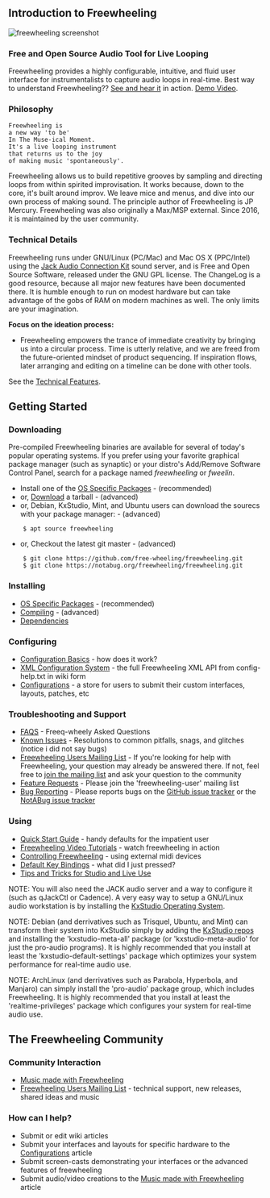 
Introduction to Freewheeling
----------------------------

![freewheeling screenshot][Freewheeling_Screenshot]

### Free and Open Source Audio Tool for Live Looping

Freewheeling provides a highly configurable, intuitive, and fluid user
interface for instrumentalists to capture audio loops in real-time. Best
way to understand Freewheeling?? [See and hear it][Freewheeling_Screenshots] in action.
[Demo Video][Freewheeling_Demo_Video].


### Philosophy

```
Freewheeling is
a new way 'to be'
In The Muse-ical Moment.
It's a live looping instrument
that returns us to the joy
of making music 'spontaneously'.
```

Freewheeling allows us to build repetitive grooves by sampling and
directing loops from within spirited improvisation. It works because,
down to the core, it's built around improv. We leave mice and menus, and
dive into our own process of making sound. The principle author of
Freewheeling is JP Mercury. Freewheeling was also originally a Max/MSP
external. Since 2016, it is maintained by the user community.


### Technical Details

Freewheeling runs under GNU/Linux (PC/Mac) and Mac OS X (PPC/Intel)
using the [Jack Audio Connection Kit][JACK] sound server, and
is Free and Open Source Software, released under the GNU GPL license.
The ChangeLog is a good resource, because all major new features have
been documented there. It is humble enough to run on modest hardware but
can take advantage of the gobs of RAM on modern machines as well. The
only limits are your imagination.

**Focus on the ideation process:**

-   Freewheeling empowers the trance of immediate creativity by bringing
    us into a circular process. Time is utterly relative, and we are
    freed from the future-oriented mindset of product sequencing. If
    inspiration flows, later arranging and editing on a timeline can be
    done with other tools.

See the [Technical Features][Technical_Features].


Getting Started
---------------

### Downloading

Pre-compiled Freewheeling binaries are available for several of today's
popular operating systems. If you prefer using your favorite graphical
package manager (such as synaptic) or your distro's Add/Remove Software
Control Panel, search for a package named *freewheeling* or *fweelin*.

-   Install one of the [OS Specific Packages][OS_Specific_Packages] - (recommended)
-   or, [Download][Freewheeling_Tarballs] a tarball - (advanced)
-   or, Debian, KxStudio, Mint, and Ubuntu users can download the
    sourecs with your package manager: - (advanced)

```
    $ apt source freewheeling
```

-   or, Checkout the latest git master - (advanced)

```
    $ git clone https://github.com/free-wheeling/freewheeling.git
    $ git clone https://notabug.org/freewheeling/freewheeling.git
```


### Installing

-   [OS Specific Packages][OS_Specific_Packages] - (recommended)
-   [Compiling][Compiling] - (advanced)
-   [Dependencies][Dependencies]


### Configuring

-   [Configuration Basics][Configuration_Basics] - how does it work?
-   [XML Configuration System][XML_Configuration_System] -
    the full Freewheeling XML API from config-help.txt in wiki form
-   [Configurations][Configurations] -
    a store for users to submit their custom interfaces, layouts, patches, etc


### Troubleshooting and Support

-   [FAQS][FAQS] - Freeq-wheely Asked Questions
-   [Known Issues][Known_Issues] - Resolutions to common
    pitfalls, snags, and glitches (notice i did not say bugs)
-   [Freewheeling Users Mailing List][Freewheeling_Users_Mailing_List] -
    If you're looking for help with Freewheeling,
    your question may already be answered there. If not, feel free to
    [join the mailing list][Freewheeling_Users_Mailing_List]
    and ask your question to the community
-   [Feature Requests][Freewheeling_Users_Mailing_List] -
    Please join the 'freewheeling-user' mailing list
-   [Bug Reporting][Github_Bug_Tracker] -
    Please reports bugs on the [GitHub issue tracker][Github_Bug_Tracker] or the
    [NotABug issue tracker][Notabug_Bug_Tracker]


### Using

-   [Quick Start Guide][Quick_Start_Guide] - handy defaults for the impatient user
-   [Freewheeling Video Tutorials][Freewheeling_Video_Tutorials] - watch
    freewheeling in action
-   [Controlling Freewheeling][Controlling_Freewheeling] - using external midi devices
-   [Default Key Bindings][Default_Key_Bindings] - what did I just pressed?
-   [Tips and Tricks for Studio and Live Use][Tips_and_Tricks_for_Studio_and_Live_Use]


NOTE: You will also need the JACK audio server and a way to configure it
(such as qJackCtl or Cadence). A very easy way to setup a GNU/Linux audio workstation
is by installing the [KxStudio Operating System][KxStudio_Downloads].

NOTE: Debian (and derrivatives such as Trisquel, Ubuntu, and Mint) can transform
their system into KxStudio simply by adding the [KxStudio repos][KxStudio_Repos]
and installing the 'kxstudio-meta-all' package (or 'kxstudio-meta-audio' for just the
pro-audio programs). It is highly recommended that you install at least
the 'kxstudio-default-settings' package which optimizes your system
performance for real-time audio use.

NOTE: ArchLinux (and derrivatives such as Parabola, Hyperbola, and Manjaro)
can simply install the 'pro-audio' package group, which includes Freewheeling.
It is highly recommended that you install at least the 'realtime-privileges' package
which configures your system for real-time audio use.


The Freewheeling Community
--------------------------

### Community Interaction

-   [Music made with Freewheeling][Music_made_with_Freewheeling]
-   [Freewheeling Users Mailing List][Freewheeling_Users_Mailing_List] -
    technical support, new releases, shared ideas and music

### How can I help?

-   Submit or edit wiki articles
-   Submit your interfaces and layouts for specific hardware to the
    [Configurations][Configurations] article
-   Submit screen-casts demonstrating your interfaces or the advanced
    features of freewheeling
-   Submit audio/video creations to the
    [Music made with Freewheeling][Music_made_with_Freewheeling] article


[Freewheeling_Screenshot]:                 http://freewheeling.sourceforge.net/flo-051-looptray-t.png
[Freewheeling_Screenshots]:                http://freewheeling.sourceforge.net/shots.shtml
[Freewheeling_Demo_Video]:                 http://freewheeling.sourceforge.net/video/fw-demo1.avi
[JACK]:                                    http://jackaudio.org
[Technical_Features]:                      https://github.com/free-wheeling/freewheeling/wiki/Technical-Features
[OS_Specific_Packages]:                    https://github.com/free-wheeling/freewheeling/wiki/OS-Specific-Packages
[Freewheeling_Tarballs]:                   https://github.com/free-wheeling/freewheeling/releases
[Compiling]:                               https://github.com/free-wheeling/freewheeling/wiki/Compiling
[Dependencies]:                            https://github.com/free-wheeling/freewheeling/wiki/Dependencies
[Configuration_Basics]:                    https://github.com/free-wheeling/freewheeling/wiki/Configuration-Basics
[XML_Configuration_System]:                https://github.com/free-wheeling/freewheeling/wiki/XML-Configuration-System
[Configurations]:                          https://github.com/free-wheeling/freewheeling/wiki/Configurations
[FAQS]:                                    https://github.com/free-wheeling/freewheeling/wiki/FAQS
[Known_Issues]:                            https://github.com/free-wheeling/freewheeling/wiki/Known-Issues
[Freewheeling_Users_Mailing_List]:         https://github.com/free-wheeling/freewheeling/wiki/Freewheeling-Users-Mailing-List
[Github_Bug_Tracker]:                      https://github.com/free-wheeling/freewheeling/issues
[Notabug_Bug_Tracker]:                     https://notabug.org/freewheeling/freewheeling/issues
[Quick_Start_Guide]:                       https://github.com/free-wheeling/freewheeling/wiki/Quick-Start-Guide
[Freewheeling_Video_Tutorials]:            https://github.com/free-wheeling/freewheeling/wiki/Freewheeling-Video-Tutorials
[Controlling_Freewheeling]:                https://github.com/free-wheeling/freewheeling/wiki/Controlling-Freewheeling
[Default_Key_Bindings]:                    https://github.com/free-wheeling/freewheeling/wiki/Default-Key-Bindings
[Tips_and_Tricks_for_Studio_and_Live_Use]: https://github.com/free-wheeling/freewheeling/wiki/Tips-and-Tricks-for-Studio-and-Live-Use
[KxStudio_Downloads]:                      https://kxstudio.linuxaudio.org/Downloads
[KxStudio_Repos]:                          https://kxstudio.linuxaudio.org/Repositories
[Music_made_with_Freewheeling]:            https://github.com/free-wheeling/freewheeling/wiki/Music-made-with-Freewheeling
